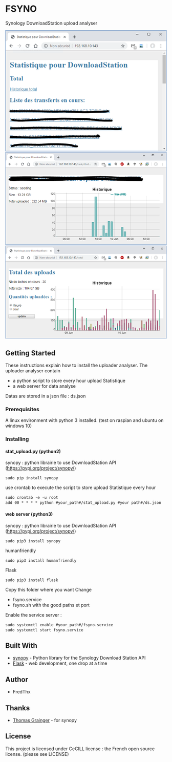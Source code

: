 # FSYNO

Synology DownloadStation upload analyser

![/](https://github.com/FredThx/FSYNO/blob/master/images/index.PNG)
![/task_id](https://github.com/FredThx/FSYNO/blob/master/images/file.PNG)
![/total](https://github.com/FredThx/FSYNO/blob/master/images/total.PNG)

## Getting Started

These instructions explain how to install the uploader analyser.
The uploader analyser contain
* a python script to store every hour upload Statistique
* a web server for data analyse

Datas are stored in a json file : ds.json

### Prerequisites

A linux environment with python 3 installed.
(test on raspian and ubuntu on windows 10)

### Installing

#### stat_upload.py (python2)

synopy : python librairie to use DownloadStation API (https://pypi.org/project/synopy/)

```
sudo pip install synopy
```

use crontab to execute the script to store upload Statistique every hour

```
sudo crontab -e -u root
add 00 * * * * python #your_path#/stat_upload.py #your path#/ds.json
```

#### web server (python3)

synopy : python librairie to use DownloadStation API (https://pypi.org/project/synopy/)

```
sudo pip3 install synopy
```

humanfriendly

```
sudo pip3 install humanfriendly
```

Flask

```
sudo pip3 install flask
```

Copy this folder where you want
Change
* fsyno.service
* fsyno.sh
with the good paths et port

Enable the service server :

```
sudo systemctl enable #your_path#/fsyno.service
sudo systemctl start fsyno.service
```

## Built With

* [synopy](https://github.com/graingert/synopy) - Python library for the Synology Download Station API
* [Flask](http://flask.pocoo.org/) - web development, one drop at a time

## Author

* FredThx

## Thanks

* [Thomas Grainger](https://github.com/graingert) - for synopy

## License

This project is licensed under CeCILL license : the French open source license.
(please see LICENSE)

